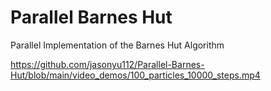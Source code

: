 # Parallel Barnes Hut
 Parallel Implementation of the Barnes Hut Algorithm

https://github.com/jasonyu112/Parallel-Barnes-Hut/blob/main/video_demos/100_particles_10000_steps.mp4
